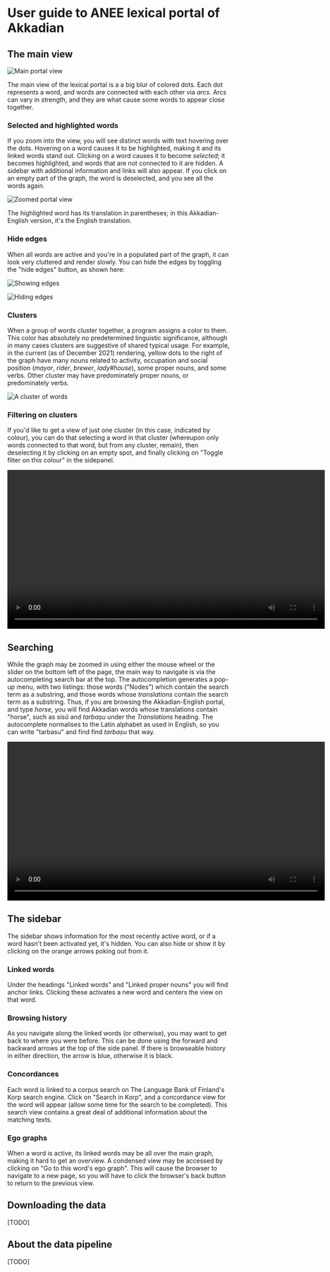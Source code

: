 # User guide to ANEE lexical portal of Akkadian

## The main view

![Main portal view](full_view.png)

The main view of the lexical portal is a a big blur of colored dots. Each dot represents a word, and words are connected with each other via *arcs*. Arcs can vary in strength, and they are what cause some words to appear close together.

### Selected and highlighted words

If you zoom into the view, you will see distinct words with text hovering over the dots. Hovering on a word causes it to be highlighted, making it and its linked words stand out. Clicking on a word causes it to become *selected*; it becomes highlighted, and words that are not connected to it are hidden. A sidebar with additional information and links will also appear. If you click on an empty part of the graph, the word is deselected, and you see all the words again.

![Zoomed portal view](zoomed.png)

The highlighted word has its translation in parentheses; in this Akkadian-English version, it's the English translation.

### Hide edges

When all words are active and you're in a populated part of the graph, it can look very cluttered and render slowly. You can hide the edges by toggling the "hide edges" button, as shown here:

![Showing edges](show_edges.png)

![Hiding edges](hide_edges.png)

### Clusters

When a group of words cluster together, a program assigns a color to them. This color has absolutely no predetermined linguistic significance, although in many cases clusters are suggestive of shared typical usage. For example, in the current (as of December 2021) rendering, yellow dots to the right of the graph have many nouns related to activity, occupation and social position (*mayor*, *rider*, *brewer*, *lady#house*), some proper nouns, and some verbs. Other cluster may have predominately proper nouns, or predominately verbs.

![A cluster of words](yellow.png)

### Filtering on clusters

If you'd like to get a view of just one cluster (in this case, indicated by colour), you can do that selecting a word in that cluster (whereupon only words connected to that word, but from any cluster, remain), then deselecting it by clicking on an empty spot, and finally clicking on "Toggle filter on this colour" in the sidepanel.

<video width="720" controls>
  <source src="filter.mp4" type="video/mp4">
</video>

## Searching

While the graph may be zoomed in using either the mouse wheel or the slider on the bottom left of the page, the main way to navigate is via the autocompleting search bar at the top. The autocompletion generates a pop-up menu, with two listings: those words ("Nodes") which contain the search term as a substring, and those words whose *translations* contain the search term as a substring. Thus, if you are browsing the Akkadian-English portal, and type *horse*, you will find Akkadian words whose translations contain "horse", such as *sisû* and *tarbaṣu* under the *Translations* heading. The autocomplete normalises to the Latin alphabet as used in English, so you can write "tarbasu" and find find *tarbaṣu* that way.

<video width="720" controls>
  <source src="search.mp4" type="video/mp4">
</video>

## The sidebar

The sidebar shows information for the most recently active word, or if a word hasn't been activated yet, it's hidden. You can also hide or show it by clicking on the orange arrows poking out from it.

### Linked words

Under the headings "Linked words" and "Linked proper nouns" you will find anchor links. Clicking these activates a new word and centers the view on that word.

### Browsing history

As you navigate along the linked words (or otherwise), you may want to get back to where you were before. This can be done using the forward and backward arrows at the top of the side panel. If there is browseable history in either direction, the arrow is blue, otherwise it is black.

### Concordances

Each word is linked to a corpus search on The Language Bank of Finland's Korp search engine. Click on "Search in Korp", and a concordance view for the word will appear (allow some time for the search to be completed). This search view contains a great deal of additional information about the matching texts.

### Ego graphs

When a word is active, its linked words may be all over the main graph, making it hard to get an overview. A condensed view may be accessed by clicking on "Go to this word's ego graph". This will cause the browser to navigate to a new page, so you will have to click the browser's back button to return to the previous view.


## Downloading the data

[TODO]

## About the data pipeline

[TODO]

